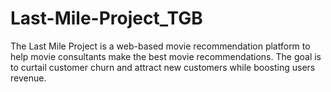 # Last-Mile-Project_TGB
The Last Mile Project is a web-based movie recommendation platform to help movie consultants make the best movie recommendations.
The goal is to curtail customer churn and attract new customers while boosting users revenue.
